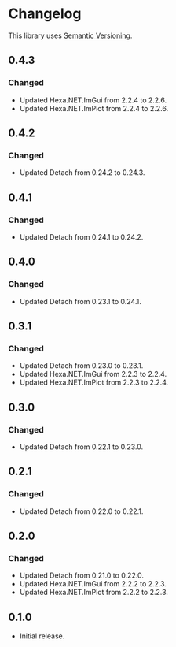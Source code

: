 ﻿# Changelog

This library uses [Semantic Versioning](https://semver.org/spec/v2.0.0.html).

## 0.4.3

### Changed

- Updated Hexa.NET.ImGui from 2.2.4 to 2.2.6.
- Updated Hexa.NET.ImPlot from 2.2.4 to 2.2.6.

## 0.4.2

### Changed

- Updated Detach from 0.24.2 to 0.24.3.

## 0.4.1

### Changed

- Updated Detach from 0.24.1 to 0.24.2.

## 0.4.0

### Changed

- Updated Detach from 0.23.1 to 0.24.1.

## 0.3.1

### Changed

- Updated Detach from 0.23.0 to 0.23.1.
- Updated Hexa.NET.ImGui from 2.2.3 to 2.2.4.
- Updated Hexa.NET.ImPlot from 2.2.3 to 2.2.4.

## 0.3.0

### Changed

- Updated Detach from 0.22.1 to 0.23.0.

## 0.2.1

### Changed

- Updated Detach from 0.22.0 to 0.22.1.

## 0.2.0

### Changed

- Updated Detach from 0.21.0 to 0.22.0.
- Updated Hexa.NET.ImGui from 2.2.2 to 2.2.3.
- Updated Hexa.NET.ImPlot from 2.2.2 to 2.2.3.

## 0.1.0

- Initial release.
